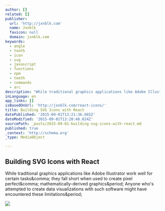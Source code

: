 ```yaml
---
author: []
related: []
publisher:
  url: 'http://jxnblk.com'
  name: Jxnblk
  favicon: null
  domain: jxnblk.com
keywords:
  - angle
  - tooth
  - icon
  - svg
  - javascript
  - functions
  - npm
  - teeth
  - commands
  - arc
description: "While traditional graphics applications like Adobe Illustrator work well for certain tasks, they fall short when used to create pixel perfect, mathematically-derived graphics. Anyone who's attempted to create data visualizations with such software might have encountered these limitations."
inLanguage: en
app_links: []
isBasedOnUrl: 'http://jxnblk.com/react-icons/'
title: Building SVG Icons with React
datePublished: '2015-09-01T13:21:36.665Z'
dateModified: '2015-09-01T13:20:48.024Z'
sourcePath: _posts/2015-09-01-building-svg-icons-with-react.md
published: true
_context: 'http://schema.org'
_type: MediaObject

---
```

<article style=""><h1>Building SVG Icons with React</h1><p>While traditional graphics applications like Adobe Illustrator work well for certain tasks&amp;comma; they fall short when used to create pixel perfect&amp;comma; mathematically-derived graphics&amp;period; Anyone who's attempted to create data visualizations with such software might have encountered these limitations&amp;period;</p><img src="http://jxnblk.s3.amazonaws.com/assets/images/cog-sketch-bw.jpg" /></article>